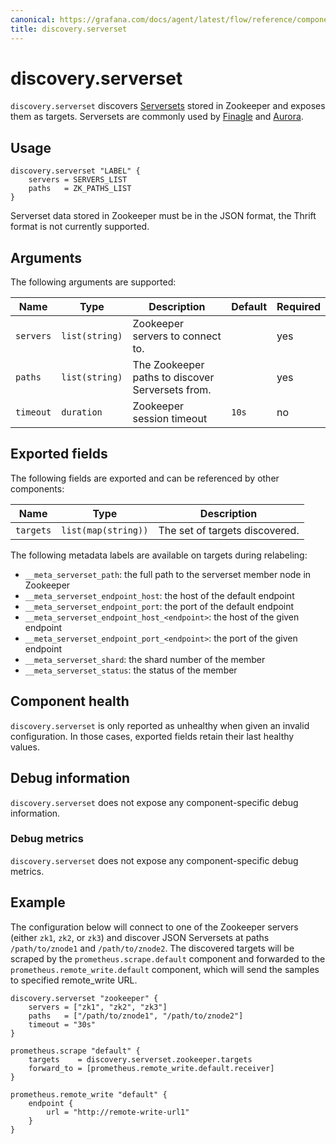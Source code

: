 ```yaml
---
canonical: https://grafana.com/docs/agent/latest/flow/reference/components/discovery.serverset/
title: discovery.serverset
---
```


# discovery.serverset

`discovery.serverset` discovers [Serversets][] stored in Zookeeper and exposes them as targets.
Serversets are commonly used by [Finagle][] and [Aurora][].

[Serversets]: https://github.com/twitter/finagle/tree/develop/finagle-serversets
[Finagle]: https://twitter.github.io/finagle/
[Aurora]: https://aurora.apache.org/

## Usage

```river
discovery.serverset "LABEL" {
	servers = SERVERS_LIST
	paths   = ZK_PATHS_LIST
}
```

Serverset data stored in Zookeeper must be in the JSON format, the Thrift format is not currently supported.

## Arguments

The following arguments are supported:

| Name      | Type           | Description                                      | Default | Required |
|-----------|----------------|--------------------------------------------------|---------|----------|
| `servers` | `list(string)` | Zookeeper servers to connect to.                 |         | yes      |
| `paths`   | `list(string)` | The Zookeeper paths to discover Serversets from. |         | yes      |
| `timeout` | `duration`     | Zookeeper session timeout                        | `10s`   | no       |

## Exported fields

The following fields are exported and can be referenced by other components:

Name      | Type                | Description
--------- | ------------------- | -----------
`targets` | `list(map(string))` | The set of targets discovered.

The following metadata labels are available on targets during relabeling:
* `__meta_serverset_path`: the full path to the serverset member node in Zookeeper
* `__meta_serverset_endpoint_host`: the host of the default endpoint
* `__meta_serverset_endpoint_port`: the port of the default endpoint
* `__meta_serverset_endpoint_host_<endpoint>`: the host of the given endpoint
* `__meta_serverset_endpoint_port_<endpoint>`: the port of the given endpoint
* `__meta_serverset_shard`: the shard number of the member
* `__meta_serverset_status`: the status of the member

## Component health

`discovery.serverset` is only reported as unhealthy when given an invalid
configuration. In those cases, exported fields retain their last healthy
values.

## Debug information

`discovery.serverset` does not expose any component-specific debug information.

### Debug metrics

`discovery.serverset` does not expose any component-specific debug metrics.

## Example

The configuration below will connect to one of the Zookeeper servers
(either `zk1`, `zk2`, or `zk3`) and discover JSON Serversets at paths
`/path/to/znode1` and `/path/to/znode2`. The discovered targets will be scraped
by the `prometheus.scrape.default` component and forwarded to
the `prometheus.remote_write.default` component, which will send the samples to
specified remote_write URL.

```river
discovery.serverset "zookeeper" {
	servers = ["zk1", "zk2", "zk3"]
	paths   = ["/path/to/znode1", "/path/to/znode2"]
	timeout = "30s"
}

prometheus.scrape "default" {
	targets    = discovery.serverset.zookeeper.targets
	forward_to = [prometheus.remote_write.default.receiver]
}

prometheus.remote_write "default" {
	endpoint {
		url = "http://remote-write-url1"
	}
}
```
